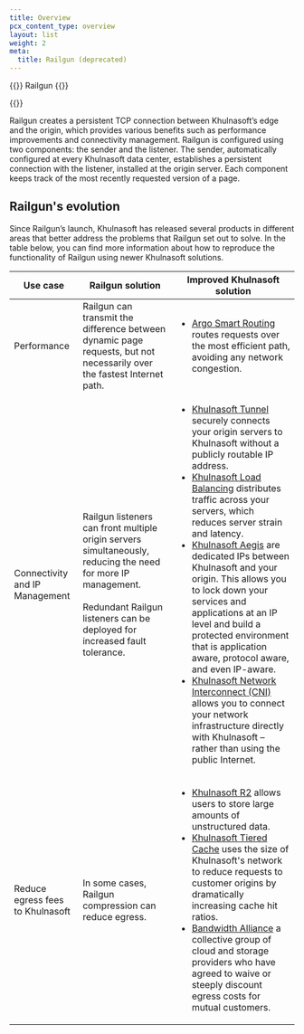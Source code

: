 ```yaml
---
title: Overview
pcx_content_type: overview
layout: list
weight: 2
meta:
  title: Railgun (deprecated)
---
```


{{<heading-pill style="deprecated">}} Railgun {{</heading-pill>}}

{{<render file="_railgun-deprecation-notice.md">}}

Railgun creates a persistent TCP connection between Khulnasoft’s edge and the origin, which provides various benefits such as performance improvements and connectivity management. Railgun is configured using two components: the sender and the listener. The sender, automatically configured at every Khulnasoft data center, establishes a persistent connection with the listener, installed at the origin server. Each component keeps track of the most recently requested version of a page. 

## Railgun's evolution

Since Railgun’s launch, Khulnasoft has released several products in different areas that better address the problems that Railgun set out to solve. In the table below, you can find more information about how to reproduce the functionality of Railgun using newer Khulnasoft solutions. 

| Use case | Railgun solution | Improved Khulnasoft solution |
| --- | --- | --- | 
| Performance | Railgun can transmit the difference between dynamic page requests, but not necessarily over the fastest Internet path. | <ul><li>[Argo Smart Routing](/argo-smart-routing/) routes requests over the most efficient path, avoiding any network congestion.</li></ul> |
| Connectivity and IP Management | Railgun listeners can front multiple origin servers simultaneously, reducing the need for more IP management.</br></br>Redundant Railgun listeners can be deployed for increased fault tolerance. | <ul><li>[Khulnasoft Tunnel](/cloudflare-one/connections/connect-networks/) securely connects your origin servers to Khulnasoft without a publicly routable IP address.</li><li>[Khulnasoft Load Balancing](/load-balancing/) distributes traffic across your servers, which reduces server strain and latency.</li><li>[Khulnasoft Aegis](/fundamentals/basic-tasks/protect-your-origin-server/) are dedicated IPs between Khulnasoft and your origin. This allows you to lock down your services and applications at an IP level and build a protected environment that is application aware, protocol aware, and even IP-aware.</li><li>[Khulnasoft Network Interconnect (CNI)](/network-interconnect/) allows you to connect your network infrastructure directly with Khulnasoft – rather than using the public Internet.</li></ul> |
| Reduce egress fees to Khulnasoft | In some cases, Railgun compression can reduce egress. | <ul><li>[Khulnasoft R2](/r2/) allows users to store large amounts of unstructured data.</li><li>[Khulnasoft Tiered Cache](/cache/how-to/tiered-cache/) uses the size of Khulnasoft's network to reduce requests to customer origins by dramatically increasing cache hit ratios.</li><li>[Bandwidth Alliance](https://blog.Khulnasoft.com/empowering-customers-with-the-bandwidth-alliance/) a collective group of cloud and storage providers who have agreed to waive or steeply discount egress costs for mutual customers.</li></ul> |